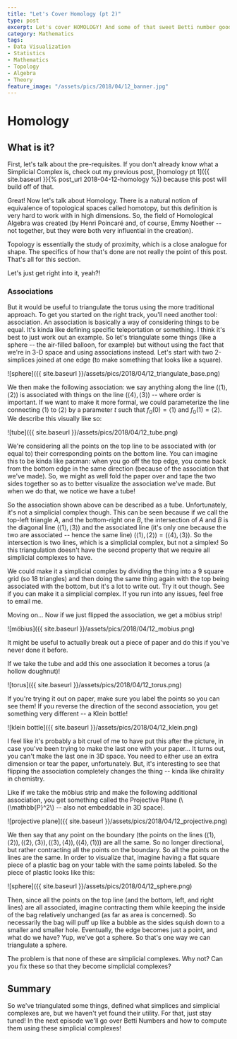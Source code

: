 ```yaml
---
title: "Let's Cover Homology (pt 2)"
type: post
excerpt: Let's cover HOMOLOGY! And some of that sweet Betti number goodness.
category: Mathematics
tags:
- Data Visualization
- Statistics
- Mathematics
- Topology
- Algebra
- Theory
feature_image: "/assets/pics/2018/04/12_banner.jpg"
---
```


# Homology

## What is it?

First, let's talk about the pre-requisites. If you don't already know what a Simplicial Complex is, check out my previous post, [homology pt 1]({{ site.baseurl }}{% post_url 2018-04-12-homology %}) because this post will build off of that.

Great! Now let's talk about Homology. There is a natural notion of equivalence of topological spaces called homotopy, but this definition is very hard to work with in high dimensions. So, the field of Homological Algebra was created (by Henri Poincar&eacute; and, of course, Emmy Noether -- not together, but they were both very influential in the creation).

Topology is essentially the study of proximity, which is a close analogue for shape. The specifics of how that's done are not really the point of this post. That's all for this section.

Let's just get right into it, yeah?!

### Associations

But it would be useful to triangulate the torus using the more traditional approach. To get you started on the right track, you'll need another tool: association. An association is basically a way of considering things to be equal. It's kinda like defining specific teleportation or something. I think it's best to just work out an example. So let's triangulate some things (like a sphere -- the air-filled balloon, for example) but without using the fact that we're in 3-D space and using associations instead. Let's start with two 2-simplices joined at one edge (to make something that looks like a square).

![sphere]({{ site.baseurl }}/assets/pics/2018/04/12_triangulate_base.png)

We then make the following association: we say anything along the line $(\langle1\rangle,\langle2\rangle)$ is associated with things on the line $(\langle4\rangle,\langle3\rangle)$ -- where order is important. If we want to make it more formal, we could parameterize the line connecting $\langle1\rangle$ to $\langle2\rangle$ by a parameter $t$ such that $f_0(0) = \langle1\rangle$ and $f_0(1) = \langle2\rangle$. We describe this visually like so:

![tube]({{ site.baseurl }}/assets/pics/2018/04/12_tube.png)

We're considering all the points on the top line to be associated with (or equal to) their corresponding points on the bottom line. You can imagine this to be kinda like pacman: when you go off the top edge, you come back from the bottom edge in the same direction (because of the association that we've made). So, we might as well fold the paper over and tape the two sides together so as to better visualize the association we've made. But when we do that, we notice we have a tube!

So the association shown above can be described as a tube. Unfortunately, it's not a simplicial complex though. This can be seen because if we call the top-left triangle $A$, and the bottom-right one $B$, the intersection of $A$ and $B$ is the diagonal line $(\langle1\rangle,\langle3\rangle)$ and the associated line (it's only one because the two are associated -- hence the same line) $(\langle1\rangle,\langle2\rangle) = (\langle4\rangle,\langle3\rangle)$. So the intersection is two lines, which is a simplicial complex, but not a simplex! So this triangulation doesn't have the second property that we require all simplicial complexes to have.

We could make it a simplicial complex by dividing the thing into a 9 square grid (so 18 triangles) and then doing the same thing again with the top being associated with the bottom, but it's a lot to write out. Try it out though. See if you can make it a simplicial complex. If you run into any issues, feel free to email me.

Moving on... Now if we just flipped the association, we get a m&ouml;bius strip!

![m&ouml;bius]({{ site.baseurl }}/assets/pics/2018/04/12_mobius.png)

It might be useful to actually break out a piece of paper and do this if you've never done it before.

If we take the tube and add this one association it becomes a torus (a hollow doughnut)!

![torus]({{ site.baseurl }}/assets/pics/2018/04/12_torus.png)

If you're trying it out on paper, make sure you label the points so you can see them! If you reverse the direction of the second association, you get something very different -- a Klein bottle!

![klein bottle]({{ site.baseurl }}/assets/pics/2018/04/12_klein.png)

I feel like it's probably a bit cruel of me to have put this after the picture, in case you've been trying to make the last one with your paper... It turns out, you can't make the last one in 3D space. You need to either use an extra dimension or tear the paper, unfortunately. But, it's interesting to see that flipping the association completely changes the thing -- kinda like chirality in chemistry.

Like if we take the m&ouml;bius strip and make the following additional association, you get something called the Projective Plane (\\(\mathbb{P}^2\\) -- also not embeddable in 3D space).

![projective plane]({{ site.baseurl }}/assets/pics/2018/04/12_projective.png)


We then say that any point on the boundary (the points on the lines $(\langle1\rangle,\langle2\rangle), (\langle2\rangle,\langle3\rangle), (\langle3\rangle,\langle4\rangle), (\langle4\rangle,\langle1\rangle)$) are all the same. So no longer directional, but rather contracting all the points on the boundary. So all the points on the lines are the same. In order to visualize that, imagine having a flat square piece of a plastic bag on your table with the same points labeled. So the piece of plastic looks like this:

![sphere]({{ site.baseurl }}/assets/pics/2018/04/12_sphere.png)

Then, since all the points on the top line (and the bottom, left, and right lines) are all associated, imagine contracting them while keeping the inside of the bag relatively unchanged (as far as area is concerned). So necessarily the bag will puff up like a bubble as the sides squish down to a smaller and smaller hole. Eventually, the edge becomes just a point, and what do we have? Yup, we've got a sphere. So that's one way we can triangulate a sphere.

The problem is that none of these are simplicial complexes. Why not? Can you fix these so that they become simplicial complexes?

## Summary

So we've triangulated some things, defined what simplices and simplicial complexes are, but we haven't yet found their utility. For that, just stay tuned! In the next episode we'll go over Betti Numbers and how to compute them using these simplicial complexes!
